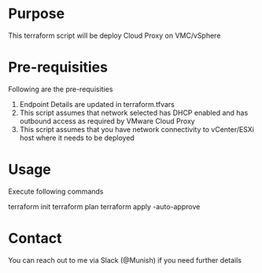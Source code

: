 # Purpose 

This terraform script will be deploy Cloud Proxy on VMC/vSphere 

# Pre-requisities 

Following are the pre-requisities
 
1.	Endpoint Details are updated in terraform.tfvars
2.	This script assumes that network selected has DHCP enabled and has outbound access as required by VMware Cloud Proxy 
3.	This script assumes that  you have network connectivity to vCenter/ESXi host where it needs to be deployed 

# Usage

Execute following commands

terraform init
terraform plan
terraform apply -auto-approve

# Contact

You can reach out to me via Slack (@Munish) if you need further details
